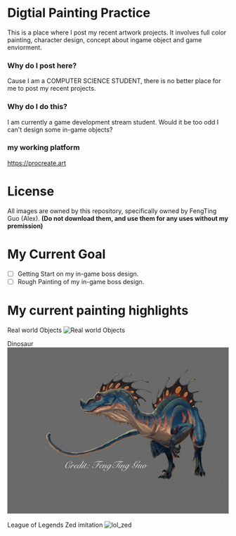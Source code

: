 # Digtial Painting Practice
This is a place where I post my recent artwork projects. It involves full color painting, character design, concept about ingame object and game enviorment.

### Why do I post here?
Cause I am a COMPUTER SCIENCE STUDENT, there is no better place for me to post my recent projects.

### Why do I do this?
I am currently a game development stream student. Would it be too odd I can't design some in-game objects?

### my working platform
https://procreate.art

# License 
All images are owned by this repository, specifically owned by FengTing Guo (Alex).
**(Do not download them, and use them for any uses without my premission)**

# My Current Goal
- [ ] Getting Start on my in-game boss design.
- [ ] Rough Painting of my in-game boss design.

# My current painting highlights

Real world Objects
![Real world Objects](https://github.com/TrueFengTingGuo/My-Digital-Painitng/blob/master/IMG_4518.JPG)

Dinosaur
![dinosaur](https://github.com/TrueFengTingGuo/Artwork-Practice/blob/master/Color_Panting_Experiment.jpg)

League of Legends Zed imitation
![lol_zed](https://github.com/TrueFengTingGuo/My-Digital-Painitng/blob/master/IMG_4554.JPG)
